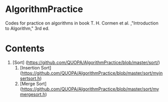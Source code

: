 # AlgorithmPractice
Codes for practice on algorithms in book T. H. Cormen et al. ,"Introduction to Algorithm," 3rd ed.

# Contents
1. [Sort] (https://github.com/QUOPA/AlgorithmPractice/blob/master/sort/)
    1. [Insertion Sort] (https://github.com/QUOPA/AlgorithmPractice/blob/master/sort/myinsertsort.h)
    2. [Merge Sort] (https://github.com/QUOPA/AlgorithmPractice/blob/master/sort/mymergesort.h)
